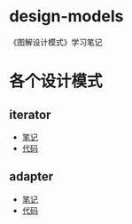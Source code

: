 # design-models
《图解设计模式》学习笔记 
# 各个设计模式
## iterator
- [笔记](https://github.com/PhilSongZi/design-models/blob/master/src/main/resources/iterator.md "Iterator")
- [代码]()

## adapter
- [笔记](https://github.com/PhilSongZi/design-models/blob/master/src/main/resources/adaptor.md "Adapter")
- [代码]()